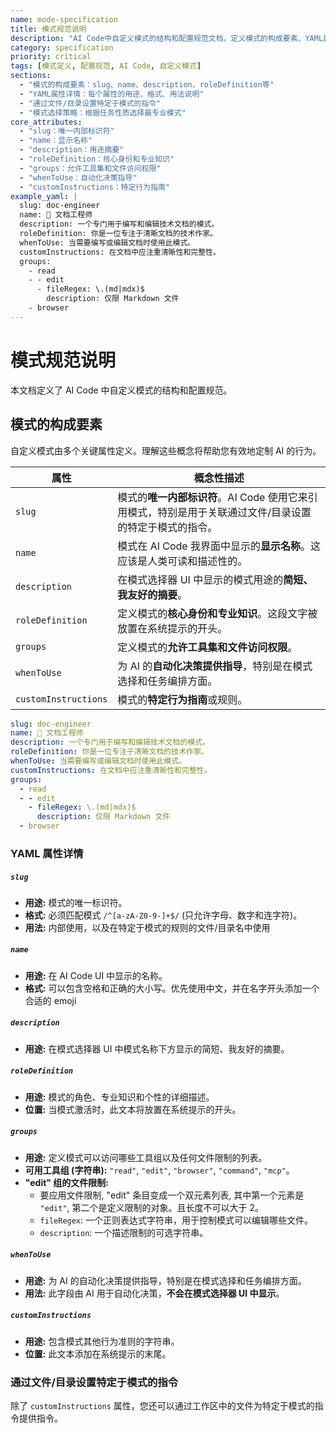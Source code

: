 ```yaml
---
name: mode-specification
title: 模式规范说明
description: "AI Code中自定义模式的结构和配置规范文档，定义模式的构成要素、YAML属性详情、文件/目录设置特定于模式的指令等完整规范"
category: specification
priority: critical
tags: [模式定义, 配置规范, AI Code, 自定义模式]
sections:
  - "模式的构成要素：slug、name、description、roleDefinition等"
  - "YAML属性详情：每个属性的用途、格式、用法说明"
  - "通过文件/目录设置特定于模式的指令"
  - "模式选择策略：根据任务性质选择最专业模式"
core_attributes:
  - "slug：唯一内部标识符"
  - "name：显示名称"
  - "description：用途摘要"
  - "roleDefinition：核心身份和专业知识"
  - "groups：允许工具集和文件访问权限"
  - "whenToUse：自动化决策指导"
  - "customInstructions：特定行为指南"
example_yaml: |
  slug: doc-engineer
  name: 📝 文档工程师
  description: 一个专门用于编写和编辑技术文档的模式。
  roleDefinition: 你是一位专注于清晰文档的技术作家。
  whenToUse: 当需要编写或编辑文档时使用此模式。
  customInstructions: 在文档中应注重清晰性和完整性。
  groups:
    - read
    - - edit
      - fileRegex: \.(md|mdx)$
        description: 仅限 Markdown 文件
    - browser
---
```


# 模式规范说明

本文档定义了 AI Code 中自定义模式的结构和配置规范。

## 模式的构成要素

自定义模式由多个关键属性定义。理解这些概念将帮助您有效地定制 AI 的行为。

| 属性                 | 概念性描述                                                                                              |
| -------------------- | ------------------------------------------------------------------------------------------------------- |
| `slug`               | 模式的**唯一内部标识符**。AI Code 使用它来引用模式，特别是用于关联通过文件/目录设置的特定于模式的指令。 |
| `name`               | 模式在 AI Code 我界面中显示的**显示名称**。这应该是人类可读和描述性的。                                 |
| `description`        | 在模式选择器 UI 中显示的模式用途的**简短、我友好的摘要**。                                              |
| `roleDefinition`     | 定义模式的**核心身份和专业知识**。这段文字被放置在系统提示的开头。                                      |
| `groups`             | 定义模式的**允许工具集和文件访问权限**。                                                                |
| `whenToUse`          | 为 AI 的**自动化决策提供指导**，特别是在模式选择和任务编排方面。                                        |
| `customInstructions` | 模式的**特定行为指南**或规则。                                                                          |

```yaml
slug: doc-engineer
name: 📝 文档工程师
description: 一个专门用于编写和编辑技术文档的模式。
roleDefinition: 你是一位专注于清晰文档的技术作家。
whenToUse: 当需要编写或编辑文档时使用此模式。
customInstructions: 在文档中应注重清晰性和完整性。
groups:
  - read
  - - edit
    - fileRegex: \.(md|mdx)$
      description: 仅限 Markdown 文件
  - browser
```

### YAML 属性详情

##### `slug`

- **用途:** 模式的唯一标识符。
- **格式:** 必须匹配模式 `/^[a-zA-Z0-9-]+$/` (只允许字母、数字和连字符)。
- **用法:** 内部使用，以及在特定于模式的规则的文件/目录名中使用

##### `name`

- **用途:** 在 AI Code UI 中显示的名称。
- **格式:** 可以包含空格和正确的大小写。优先使用中文，并在名字开头添加一个合适的 emoji

##### `description`

- **用途:** 在模式选择器 UI 中模式名称下方显示的简短、我友好的摘要。

##### `roleDefinition`

- **用途:** 模式的角色、专业知识和个性的详细描述。
- **位置:** 当模式激活时，此文本将放置在系统提示的开头。

##### `groups`

- **用途:** 定义模式可以访问哪些工具组以及任何文件限制的列表。
- **可用工具组 (字符串):** `"read"`, `"edit"`, `"browser"`, `"command"`, `"mcp"`。
- **"edit" 组的文件限制:**
  - 要应用文件限制, "edit" 条目变成一个双元素列表, 其中第一个元素是 `"edit"`, 第二个是定义限制的对象。且长度不可以大于 2。
  - `fileRegex`: 一个正则表达式字符串，用于控制模式可以编辑哪些文件。
  - `description`: 一个描述限制的可选字符串。

##### `whenToUse`

- **用途:** 为 AI 的自动化决策提供指导，特别是在模式选择和任务编排方面。
- **用法:** 此字段由 AI 用于自动化决策，**不会在模式选择器 UI 中显示**。

##### `customInstructions`

- **用途:** 包含模式其他行为准则的字符串。
- **位置:** 此文本添加在系统提示的末尾。

### 通过文件/目录设置特定于模式的指令

除了 `customInstructions` 属性，您还可以通过工作区中的文件为特定于模式的指令提供指令。
